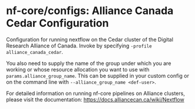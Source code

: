 # nf-core/configs: Alliance Canada Cedar Configuration

Configuration for running nextflow on the Cedar cluster of the Digital Research Alliance of Canada. Invoke by specifying `-profile alliance_canada_cedar`.

You also need to supply the name of the group under which you are working or whose resource allocation you want to use with `params.alliance_group_name`. This can be supplied in your custom config or on the command line with `--alliance_group_name <def-user>`.

For detailed information on running nf-core pipelines on Alliance clusters, please visit the documentation:
https://docs.alliancecan.ca/wiki/Nextflow
